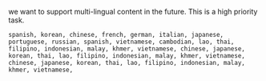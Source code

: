 we want to support multi-lingual content in the future. This is a high priority task.
```
spanish, korean, chinese, french, german, italian, japanese, portuguese, russian, spanish, vietnamese, cambodian, lao, thai, filipino, indonesian, malay, khmer, vietnamese, chinese, japanese, korean, thai, lao, filipino, indonesian, malay, khmer, vietnamese, chinese, japanese, korean, thai, lao, filipino, indonesian, malay, khmer, vietnamese,
```

